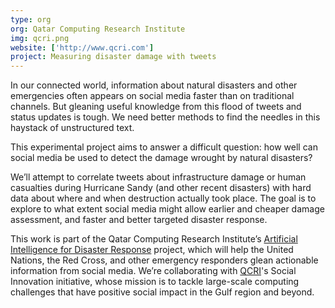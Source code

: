 ```yaml
---
type: org
org: Qatar Computing Research Institute
img: qcri.png
website: ['http://www.qcri.com']
project: Measuring disaster damage with tweets
---
```

In our connected world, information about natural disasters and other emergencies often appears on social media faster than on traditional channels. But gleaning useful knowledge from this flood of tweets and status updates is tough. We need better methods to find the needles in this haystack of unstructured text.

This experimental project aims to answer a difficult question: how well can social media be used to detect the damage wrought by natural disasters?

We’ll attempt to correlate tweets about infrastructure damage or human casualties during Hurricane Sandy (and other recent disasters) with hard data about where and when destruction actually took place. The goal is to explore to what extent social media might allow earlier and cheaper damage assessment, and faster and better targeted disaster response.
 
This work is part of the Qatar Computing Research Institute’s [Artificial Intelligence for Disaster Response](http://irevolution.net/2013/02/11/update-twitter-dashboard/) project, which will help the United Nations, the Red Cross, and other emergency responders glean actionable information from social media. We’re collaborating with [QCRI](http://www.qcri.com)'s Social Innovation initiative, whose mission is to tackle large-scale computing challenges that have positive social impact in the Gulf region and beyond.
